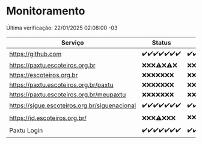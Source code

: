 # Monitoramento

Última verificação: 22/01/2025 02:08:00 -03

|Serviço|Status|Últimas 24h|
|---|---|---|
|https://github.com|<span title="2025-01-15: OK=23">✔️</span><span title="2025-01-16: OK=23">✔️</span><span title="2025-01-17: OK=23">✔️</span><span title="2025-01-18: OK=23">✔️</span><span title="2025-01-19: OK=23">✔️</span><span title="2025-01-20: OK=23">✔️</span><span title="2025-01-21: OK=4">✔️</span>|<span title="21/01/2025 02:08:00 -03 : 200">✔️</span><span title="21/01/2025 03:11:00 -03 : 200">✔️</span><span title="21/01/2025 04:08:00 -03 : 200">✔️</span><span title="21/01/2025 05:11:00 -03 : 200">✔️</span><span title="21/01/2025 06:08:00 -03 : 200">✔️</span><span title="21/01/2025 07:08:00 -03 : 200">✔️</span><span title="21/01/2025 08:06:00 -03 : 200">✔️</span><span title="21/01/2025 09:15:00 -03 : 200">✔️</span><span title="21/01/2025 10:15:00 -03 : 200">✔️</span><span title="21/01/2025 11:08:00 -03 : 200">✔️</span><span title="21/01/2025 12:08:00 -03 : 200">✔️</span><span title="21/01/2025 13:10:00 -03 : 200">✔️</span><span title="21/01/2025 14:07:00 -03 : 200">✔️</span><span title="21/01/2025 15:11:00 -03 : 200">✔️</span><span title="21/01/2025 16:06:00 -03 : 200">✔️</span><span title="21/01/2025 17:09:00 -03 : 200">✔️</span><span title="21/01/2025 18:07:00 -03 : 200">✔️</span><span title="21/01/2025 19:07:00 -03 : 200">✔️</span><span title="21/01/2025 20:07:00 -03 : 200">✔️</span><span title="21/01/2025 21:40:00 -03 : 200">✔️</span><span title="21/01/2025 23:09:00 -03 : 200">✔️</span><span title="22/01/2025 00:12:00 -03 : 200">✔️</span><span title="22/01/2025 01:10:00 -03 : 200">✔️</span><span title="22/01/2025 02:08:00 -03 : 200">✔️</span>|
|https://paxtu.escoteiros.org.br|<span title="2025-01-15: Falhas=23">❌</span><span title="2025-01-16: Falhas=23">❌</span><span title="2025-01-17: Falhas=23">❌</span><span title="2025-01-18: OK=1, Falhas=22">⚠️</span><span title="2025-01-19: Falhas=23">❌</span><span title="2025-01-20: OK=1, Falhas=22">⚠️</span><span title="2025-01-21: Falhas=4">❌</span>|<span title="21/01/2025 02:08:00 -03 : 403">❌</span><span title="21/01/2025 03:11:00 -03 : 403">❌</span><span title="21/01/2025 04:08:00 -03 : 403">❌</span><span title="21/01/2025 05:11:00 -03 : 403">❌</span><span title="21/01/2025 06:08:00 -03 : 403">❌</span><span title="21/01/2025 07:08:00 -03 : 403">❌</span><span title="21/01/2025 08:06:00 -03 : 403">❌</span><span title="21/01/2025 09:15:00 -03 : 403">❌</span><span title="21/01/2025 10:15:00 -03 : 403">❌</span><span title="21/01/2025 11:08:00 -03 : 403">❌</span><span title="21/01/2025 12:08:00 -03 : 403">❌</span><span title="21/01/2025 13:10:00 -03 : 403">❌</span><span title="21/01/2025 14:07:00 -03 : 403">❌</span><span title="21/01/2025 15:11:00 -03 : 403">❌</span><span title="21/01/2025 16:06:00 -03 : 403">❌</span><span title="21/01/2025 17:09:00 -03 : 403">❌</span><span title="21/01/2025 18:07:00 -03 : 403">❌</span><span title="21/01/2025 19:07:00 -03 : 403">❌</span><span title="21/01/2025 20:07:00 -03 : 403">❌</span><span title="21/01/2025 21:40:00 -03 : 403">❌</span><span title="21/01/2025 23:09:00 -03 : 403">❌</span><span title="22/01/2025 00:12:00 -03 : 403">❌</span><span title="22/01/2025 01:10:00 -03 : 403">❌</span><span title="22/01/2025 02:08:00 -03 : 403">❌</span>|
|https://escoteiros.org.br|<span title="2025-01-15: Falhas=23">❌</span><span title="2025-01-16: Falhas=23">❌</span><span title="2025-01-17: Falhas=23">❌</span><span title="2025-01-18: Falhas=23">❌</span><span title="2025-01-19: Falhas=23">❌</span><span title="2025-01-20: Falhas=23">❌</span><span title="2025-01-21: Falhas=4">❌</span>|<span title="21/01/2025 02:08:00 -03 : 403">❌</span><span title="21/01/2025 03:11:00 -03 : 403">❌</span><span title="21/01/2025 04:08:00 -03 : 403">❌</span><span title="21/01/2025 05:11:00 -03 : 403">❌</span><span title="21/01/2025 06:08:00 -03 : 403">❌</span><span title="21/01/2025 07:08:00 -03 : 403">❌</span><span title="21/01/2025 08:06:00 -03 : 403">❌</span><span title="21/01/2025 09:15:00 -03 : 403">❌</span><span title="21/01/2025 10:15:00 -03 : 403">❌</span><span title="21/01/2025 11:08:00 -03 : 403">❌</span><span title="21/01/2025 12:08:00 -03 : 403">❌</span><span title="21/01/2025 13:10:00 -03 : 403">❌</span><span title="21/01/2025 14:07:00 -03 : 403">❌</span><span title="21/01/2025 15:11:00 -03 : 403">❌</span><span title="21/01/2025 16:06:00 -03 : 403">❌</span><span title="21/01/2025 17:09:00 -03 : 403">❌</span><span title="21/01/2025 18:07:00 -03 : 403">❌</span><span title="21/01/2025 19:07:00 -03 : 403">❌</span><span title="21/01/2025 20:07:00 -03 : 403">❌</span><span title="21/01/2025 21:40:00 -03 : 403">❌</span><span title="21/01/2025 23:09:00 -03 : 403">❌</span><span title="22/01/2025 00:12:00 -03 : 403">❌</span><span title="22/01/2025 01:10:00 -03 : 403">❌</span><span title="22/01/2025 02:08:00 -03 : 403">❌</span>|
|https://paxtu.escoteiros.org.br/paxtu|<span title="2025-01-15: Falhas=23">❌</span><span title="2025-01-16: Falhas=23">❌</span><span title="2025-01-17: Falhas=23">❌</span><span title="2025-01-18: Falhas=23">❌</span><span title="2025-01-19: Falhas=23">❌</span><span title="2025-01-20: Falhas=23">❌</span><span title="2025-01-21: Falhas=4">❌</span>|<span title="21/01/2025 02:08:00 -03 : 403">❌</span><span title="21/01/2025 03:11:00 -03 : 403">❌</span><span title="21/01/2025 04:08:00 -03 : 403">❌</span><span title="21/01/2025 05:11:00 -03 : 403">❌</span><span title="21/01/2025 06:08:00 -03 : 403">❌</span><span title="21/01/2025 07:08:00 -03 : 403">❌</span><span title="21/01/2025 08:06:00 -03 : 403">❌</span><span title="21/01/2025 09:15:00 -03 : 403">❌</span><span title="21/01/2025 10:15:00 -03 : 403">❌</span><span title="21/01/2025 11:08:00 -03 : 403">❌</span><span title="21/01/2025 12:08:00 -03 : 403">❌</span><span title="21/01/2025 13:10:00 -03 : 403">❌</span><span title="21/01/2025 14:07:00 -03 : 403">❌</span><span title="21/01/2025 15:11:00 -03 : 403">❌</span><span title="21/01/2025 16:06:00 -03 : 403">❌</span><span title="21/01/2025 17:09:00 -03 : 403">❌</span><span title="21/01/2025 18:07:00 -03 : 403">❌</span><span title="21/01/2025 19:07:00 -03 : 403">❌</span><span title="21/01/2025 20:07:00 -03 : 403">❌</span><span title="21/01/2025 21:40:00 -03 : 403">❌</span><span title="21/01/2025 23:09:00 -03 : 403">❌</span><span title="22/01/2025 00:12:00 -03 : 403">❌</span><span title="22/01/2025 01:10:00 -03 : 403">❌</span><span title="22/01/2025 02:08:00 -03 : 403">❌</span>|
|https://paxtu.escoteiros.org.br/meupaxtu|<span title="2025-01-15: Falhas=23">❌</span><span title="2025-01-16: Falhas=23">❌</span><span title="2025-01-17: Falhas=23">❌</span><span title="2025-01-18: Falhas=23">❌</span><span title="2025-01-19: Falhas=23">❌</span><span title="2025-01-20: Falhas=23">❌</span><span title="2025-01-21: Falhas=4">❌</span>|<span title="21/01/2025 02:08:00 -03 : 403">❌</span><span title="21/01/2025 03:11:00 -03 : 403">❌</span><span title="21/01/2025 04:08:00 -03 : 403">❌</span><span title="21/01/2025 05:11:00 -03 : 403">❌</span><span title="21/01/2025 06:08:00 -03 : 403">❌</span><span title="21/01/2025 07:08:00 -03 : 403">❌</span><span title="21/01/2025 08:06:00 -03 : 403">❌</span><span title="21/01/2025 09:15:00 -03 : 403">❌</span><span title="21/01/2025 10:15:00 -03 : 403">❌</span><span title="21/01/2025 11:08:00 -03 : 403">❌</span><span title="21/01/2025 12:08:00 -03 : 403">❌</span><span title="21/01/2025 13:10:00 -03 : 403">❌</span><span title="21/01/2025 14:07:00 -03 : 403">❌</span><span title="21/01/2025 15:11:00 -03 : 403">❌</span><span title="21/01/2025 16:06:00 -03 : 403">❌</span><span title="21/01/2025 17:09:00 -03 : 403">❌</span><span title="21/01/2025 18:07:00 -03 : 403">❌</span><span title="21/01/2025 19:07:00 -03 : 403">❌</span><span title="21/01/2025 20:07:00 -03 : 403">❌</span><span title="21/01/2025 21:40:00 -03 : 403">❌</span><span title="21/01/2025 23:09:00 -03 : 403">❌</span><span title="22/01/2025 00:12:00 -03 : 403">❌</span><span title="22/01/2025 01:10:00 -03 : 403">❌</span><span title="22/01/2025 02:08:00 -03 : 403">❌</span>|
|https://sigue.escoteiros.org.br/siguenacional|<span title="2025-01-15: OK=23">✔️</span><span title="2025-01-16: OK=23">✔️</span><span title="2025-01-17: OK=23">✔️</span><span title="2025-01-18: OK=23">✔️</span><span title="2025-01-19: OK=23">✔️</span><span title="2025-01-20: OK=23">✔️</span><span title="2025-01-21: OK=4">✔️</span>|<span title="21/01/2025 02:08:00 -03 : 200">✔️</span><span title="21/01/2025 03:11:00 -03 : 200">✔️</span><span title="21/01/2025 04:08:00 -03 : 200">✔️</span><span title="21/01/2025 05:11:00 -03 : 200">✔️</span><span title="21/01/2025 06:08:00 -03 : 200">✔️</span><span title="21/01/2025 07:08:00 -03 : 200">✔️</span><span title="21/01/2025 08:06:00 -03 : 200">✔️</span><span title="21/01/2025 09:15:00 -03 : 200">✔️</span><span title="21/01/2025 10:15:00 -03 : 200">✔️</span><span title="21/01/2025 11:08:00 -03 : 200">✔️</span><span title="21/01/2025 12:08:00 -03 : 200">✔️</span><span title="21/01/2025 13:10:00 -03 : 200">✔️</span><span title="21/01/2025 14:07:00 -03 : 200">✔️</span><span title="21/01/2025 15:11:00 -03 : 200">✔️</span><span title="21/01/2025 16:06:00 -03 : 200">✔️</span><span title="21/01/2025 17:09:00 -03 : 200">✔️</span><span title="21/01/2025 18:07:00 -03 : 200">✔️</span><span title="21/01/2025 19:07:00 -03 : 200">✔️</span><span title="21/01/2025 20:07:00 -03 : 200">✔️</span><span title="21/01/2025 21:40:00 -03 : 200">✔️</span><span title="21/01/2025 23:09:00 -03 : 200">✔️</span><span title="22/01/2025 00:12:00 -03 : 200">✔️</span><span title="22/01/2025 01:10:00 -03 : 200">✔️</span><span title="22/01/2025 02:08:00 -03 : 200">✔️</span>|
|https://id.escoteiros.org.br/|<span title="2025-01-15: Falhas=23">❌</span><span title="2025-01-16: Falhas=23">❌</span><span title="2025-01-17: Falhas=23">❌</span><span title="2025-01-18: OK=1, Falhas=22">⚠️</span><span title="2025-01-19: Falhas=23">❌</span><span title="2025-01-20: Falhas=23">❌</span><span title="2025-01-21: Falhas=4">❌</span>|<span title="21/01/2025 02:08:00 -03 : 403">❌</span><span title="21/01/2025 03:11:00 -03 : 403">❌</span><span title="21/01/2025 04:08:00 -03 : 403">❌</span><span title="21/01/2025 05:11:00 -03 : 403">❌</span><span title="21/01/2025 06:08:00 -03 : 403">❌</span><span title="21/01/2025 07:08:00 -03 : 403">❌</span><span title="21/01/2025 08:06:00 -03 : 200">✔️</span><span title="21/01/2025 09:15:00 -03 : 403">❌</span><span title="21/01/2025 10:15:00 -03 : 403">❌</span><span title="21/01/2025 11:08:00 -03 : 403">❌</span><span title="21/01/2025 12:08:00 -03 : 403">❌</span><span title="21/01/2025 13:10:00 -03 : 403">❌</span><span title="21/01/2025 14:07:00 -03 : 403">❌</span><span title="21/01/2025 15:11:00 -03 : 403">❌</span><span title="21/01/2025 16:06:00 -03 : 403">❌</span><span title="21/01/2025 17:09:00 -03 : 403">❌</span><span title="21/01/2025 18:07:00 -03 : 403">❌</span><span title="21/01/2025 19:07:00 -03 : 403">❌</span><span title="21/01/2025 20:07:00 -03 : 403">❌</span><span title="21/01/2025 21:40:00 -03 : 403">❌</span><span title="21/01/2025 23:09:00 -03 : 200">✔️</span><span title="22/01/2025 00:12:00 -03 : 403">❌</span><span title="22/01/2025 01:10:00 -03 : 403">❌</span><span title="22/01/2025 02:08:00 -03 : 403">❌</span>|
|Paxtu Login|<span title="2025-01-15: OK=23">✔️</span><span title="2025-01-16: OK=23">✔️</span><span title="2025-01-17: OK=23">✔️</span><span title="2025-01-18: OK=23">✔️</span><span title="2025-01-19: OK=23">✔️</span><span title="2025-01-20: OK=23">✔️</span><span title="2025-01-21: OK=4">✔️</span>|<span title="21/01/2025 02:08:00 -03 : 200">✔️</span><span title="21/01/2025 03:11:00 -03 : 200">✔️</span><span title="21/01/2025 04:08:00 -03 : 200">✔️</span><span title="21/01/2025 05:11:00 -03 : 200">✔️</span><span title="21/01/2025 06:08:00 -03 : 200">✔️</span><span title="21/01/2025 07:08:00 -03 : 200">✔️</span><span title="21/01/2025 08:06:00 -03 : 200">✔️</span><span title="21/01/2025 09:15:00 -03 : 200">✔️</span><span title="21/01/2025 10:15:00 -03 : 200">✔️</span><span title="21/01/2025 11:08:00 -03 : 200">✔️</span><span title="21/01/2025 12:08:00 -03 : 200">✔️</span><span title="21/01/2025 13:10:00 -03 : 200">✔️</span><span title="21/01/2025 14:07:00 -03 : 200">✔️</span><span title="21/01/2025 15:11:00 -03 : 200">✔️</span><span title="21/01/2025 16:06:00 -03 : 200">✔️</span><span title="21/01/2025 17:09:00 -03 : 200">✔️</span><span title="21/01/2025 18:07:00 -03 : 200">✔️</span><span title="21/01/2025 19:07:00 -03 : 200">✔️</span><span title="21/01/2025 20:07:00 -03 : 200">✔️</span><span title="21/01/2025 21:40:00 -03 : 200">✔️</span><span title="21/01/2025 23:09:00 -03 : 200">✔️</span><span title="22/01/2025 00:12:00 -03 : 200">✔️</span><span title="22/01/2025 01:10:00 -03 : 200">✔️</span><span title="22/01/2025 02:08:00 -03 : 200">✔️</span>|
